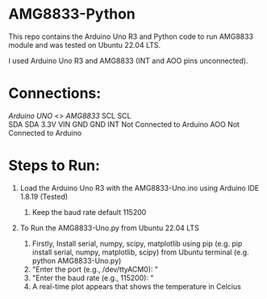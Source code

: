 # AMG8833-Python
This repo contains the Arduino Uno R3 and Python code to run AMG8833 module and was tested on Ubuntu 22.04 LTS.

I used Arduino Uno R3 and AMG8833 (INT and AOO pins unconnected).

# Connections:

*Arduino UNO* <>  *AMG8833*
SCL             SCL  <br>
SDA             SDA
3.3V            VIN
GND             GND
                INT  Not Connected to Arduino 
                AOO  Not Connected to Arduino

# Steps to Run:
1. Load the Arduino Uno R3 with the AMG8833-Uno.ino using Arduino IDE 1.8.19 (Tested)
   1. Keep the baud rate default 115200
 
2. To Run the AMG8833-Uno.py from Ubuntu 22.04 LTS
   1. Firstly, Install serial, numpy, scipy, matplotlib using pip (e.g. pip install serial, numpy, matplotlib, scipy) from Ubuntu terminal (e.g. python AMG8833-Uno.py)
   2.  "Enter the port (e.g., /dev/ttyACM0): "
   3.  "Enter the baud rate (e.g., 115200): "
   4.  A real-time plot appears that shows the temperature in Celcius
